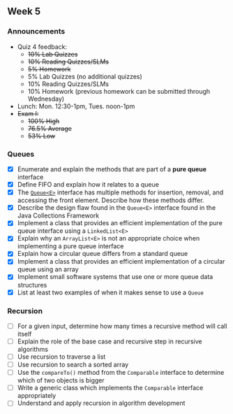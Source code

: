 ## Week 5

### Announcements
* Quiz 4 feedback:
  - ~~10% Lab Quizzes~~
  - ~~10% Reading Quizzes/SLMs~~
  -  ~~5% Homework~~
  -  5% Lab Quizzes (no additional quizzes)
  - 10% Reading Quizzes/SLMs
  - 10% Homework (previous homework can be submitted through Wednesday)
* Lunch: Mon. 12:30-1pm, Tues. noon-1pm
* ~~Exam I:~~
  - ~~100%   High~~
  -  ~~76.5% Average~~
  -  ~~53%   Low~~

### Queues

* [x] Enumerate and explain the methods that are part of a **pure queue** interface
* [x] Define FIFO and explain how it relates to a queue
* [x] The [`Queue<E>`](http://javadoc.taylorial.com/java.base/util/Queue.html) interface has multiple methods for insertion, removal, and accessing the front element.  Describe how these methods differ.
* [x] Describe the design flaw found in the `Queue<E>` interface found in the Java Collections Framework
* [x] Implement a class that provides an efficient implementation of the pure queue interface using a `LinkedList<E>`
* [x] Explain why an `ArrayList<E>` is not an appropriate choice when implementing a pure queue interface
* [x] Explain how a circular queue differs from a standard queue
* [x] Implement a class that provides an efficient implementation of a circular queue using an array
* [x] Implement small software systems that use one or more queue data structures
* [x] List at least two examples of when it makes sense to use a `Queue`

### Recursion

* [ ] For a given input, determine how many times a recursive method will call itself
* [ ] Explain the role of the base case and recursive step in recursive algorithms
* [ ] Use recursion to traverse a list
* [ ] Use recursion to search a sorted array
* [ ] Use the `compareTo()` method from the `Comparable` interface to determine which of two objects is bigger
* [ ] Write a generic class which implements the `Comparable` interface appropriately
* [ ] Understand and apply recursion in algorithm development
